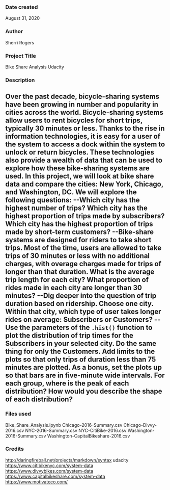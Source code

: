 ### Date created
August 31, 2020

### Author
Sherri Rogers

### Project Title
Bike Share Analysis Udacity 

### Description
Over the past decade, bicycle-sharing systems have been growing in number and popularity in cities across the world. Bicycle-sharing systems allow users to rent bicycles for short trips, typically 30 minutes or less. Thanks to the rise in information technologies, it is easy for a user of the system to access a dock within the system to unlock or return bicycles. These technologies also provide a wealth of data that can be used to explore how these bike-sharing systems are used.
In this project, we will look at bike share data and compare the cities: New York, Chicago, and Washington, DC. We will explore the following questions:
--Which city has the highest number of trips? Which city has the highest proportion of trips made by subscribers? Which city has the highest proportion of trips made by short-term customers?
--Bike-share systems are designed for riders to take short trips. Most of the time, users are allowed to take trips of 30 minutes or less with no additional charges, with overage charges made for trips of longer than that duration. What is the average trip length for each city? What proportion of rides made in each city are longer than 30 minutes?
--Dig deeper into the question of trip duration based on ridership. Choose one city. Within that city, which type of user takes longer rides on average: Subscribers or Customers?
-- Use the parameters of the `.hist()` function to plot the distribution of trip times for the Subscribers in your selected city. Do the same thing for only the Customers. Add limits to the plots so that only trips of duration less than 75 minutes are plotted. As a bonus, set the plots up so that bars are in five-minute wide intervals. For each group, where is the peak of each distribution? How would you describe the shape of each distribution?
--

### Files used
Bike_Share_Analysis.ipynb
Chicago-2016-Summary.csv
Chicago-Divvy-2016.csv
NYC-2016-Summary.csv
NYC-CitiBike-2016.csv
Washington-2016-Summary.csv
Washington-CapitalBikeshare-2016.csv

### Credits
http://daringfireball.net/projects/markdown/syntax
udacity
https://www.citibikenyc.com/system-data
https://www.divvybikes.com/system-data
https://www.capitalbikeshare.com/system-data
https://www.motivateco.com/

